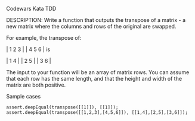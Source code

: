 Codewars Kata TDD

DESCRIPTION:
Write a function that outputs the transpose of a matrix - a new matrix where the columns and rows of the original are swapped.

For example, the transpose of:

| 1 2 3 |
| 4 5 6 |
is

| 1 4 |
| 2 5 |
| 3 6 |

The input to your function will be an array of matrix rows. You can assume that each row has the same length, and that the height and width of the matrix are both positive.

Sample cases

```
assert.deepEqual(transpose([[1]]), [[1]]);
assert.deepEqual(transpose([[1,2,3],[4,5,6]]), [[1,4],[2,5],[3,6]]);
```
